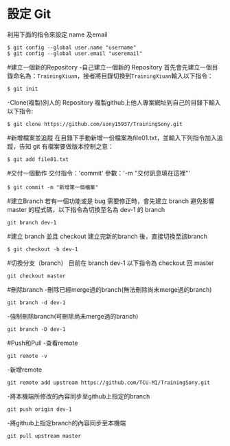 設定 Git
========
利用下面的指令來設定 name 及email
```
$ git config --global user.name "username"
$ git config --global user.email "useremail"
```
#建立一個新的Repository
-自己建立一個新的 Repository
首先會先建立一個目錄命名為：`TrainingXiuan`，接者將目錄切換到`TrainingXiuan`輸入以下指令：
```
$ git init
```
-Clone(複製)別人的 Repository
複製github上他人專案網址到自己的目錄下輸入以下指令:
```
$ git clone https://github.com/sony15937/TrainingSony.git
```
#新增檔案並追蹤
在目錄下手動新增一份檔案為file01.txt，並輸入下列指令加入追蹤，告知 git 有檔案要做版本控制之意：
```
$ git add file01.txt
```
#交付一個動作
交付指令：'commit'
參數：'-m "交付訊息填在這裡"'
```
$ git commit -m "新增第一個檔案"
```
#建立Branch
若有一個功能或是 bug 需要修正時，會先建立 branch 避免影響 master 的程式碼，以下指令為切換至名為 dev-1 的 branch
```
git branch dev-1
```
#建立 branch 並且 checkout
建立完新的branch 後，直接切換至該branch
```
$ git checkout -b dev-1 
```
#切換分支（branch）
目前在 branch dev-1 以下指令為 checkout 回 master
```
git checkout master
```
#刪除branch
-刪除已經merge過的branch(無法刪除尚未merge過的branch)
```
git branch -d dev-1
```
-強制刪除branch(可刪除尚未merge過的branch)
```
git branch -D dev-1
```
#Push和Pull
-查看remote
```
git remote -v
```
-新增remote
```
git remote add upstream https://github.com/TCU-MI/TrainingSony.git
```
-將本機端所修改的內容同步至github上指定的branch
```
git push origin dev-1
```
-將github上指定branch的內容同步至本機端
```
git pull upstream master
```